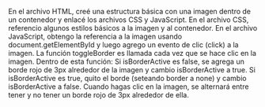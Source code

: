 En el archivo HTML, creé una estructura básica con una imagen dentro de un contenedor y enlacé los archivos CSS y JavaScript.
En el archivo CSS, referencio algunos estilos básicos a la imagen y al contenedor.
En el archivo JavaScript, obtengo la referencia a la imagen usando document.getElementById y luego agrego un evento de clic (click) a la imagen.
La función toggleBorder es llamada cada vez que se hace clic en la imagen. 
Dentro de esta función: 
    Si isBorderActive es false, se agrega un borde rojo de 3px alrededor de la imagen y cambio isBorderActive a true.
    Si isBorderActive es true, quito el borde (seteando border a none) y cambio isBorderActive a false.
Cuando hagas clic en la imagen, se alternará entre tener y no tener un borde rojo de 3px alrededor de ella.
